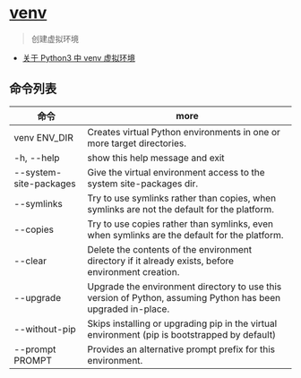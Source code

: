 # [venv](https://docs.python.org/zh-cn/3/library/venv.html)

> 创建虚拟环境

- [关于 Python3 中 venv 虚拟环境](https://www.cnblogs.com/zhaof/p/7299025.html)

## 命令列表

| 命令                   | more                                                                                                         |
| ---------------------- | ------------------------------------------------------------------------------------------------------------ |
| venv ENV_DIR           | Creates virtual Python environments in one or more target directories.                                       |
| -h, --help             | show this help message and exit                                                                              |
| --system-site-packages | Give the virtual environment access to the system site-packages dir.                                         |
| --symlinks             | Try to use symlinks rather than copies, when symlinks are not the default for the platform.                  |
| --copies               | Try to use copies rather than symlinks, even when symlinks are the default for the platform.                 |
| --clear                | Delete the contents of the environment directory if it already exists, before environment creation.          |
| --upgrade              | Upgrade the environment directory to use this version of Python, assuming Python has been upgraded in-place. |
| --without-pip          | Skips installing or upgrading pip in the virtual environment (pip is bootstrapped by default)                |
| --prompt PROMPT        | Provides an alternative prompt prefix for this environment.                                                  |

